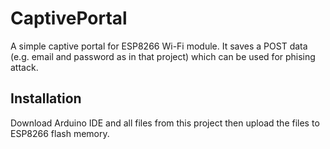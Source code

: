 # CaptivePortal
A simple captive portal for ESP8266 Wi-Fi module. It saves a POST data (e.g. email and password as in that project) which can be used for phising attack.

## Installation
Download Arduino IDE and all files from this project then upload the files to ESP8266 flash memory.
